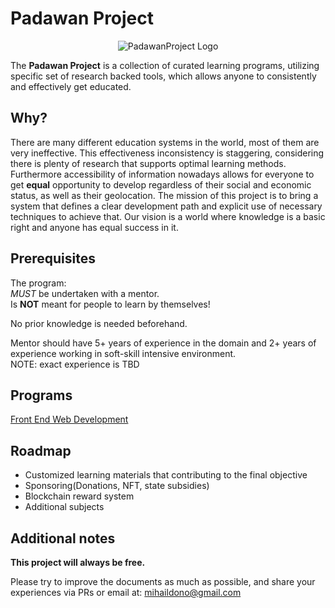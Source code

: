 # Padawan Project

<p align="center">
  <img src="./logo.png" alt="PadawanProject Logo"/>
</p>

The **Padawan Project** is a collection of curated learning programs, utilizing specific
set of research backed tools, which allows anyone to consistently and effectively get educated.

## Why?
There are many different education systems in the world, most of them are very ineffective.
This effectiveness inconsistency is staggering, considering there is plenty of research
that supports optimal learning methods. Furthermore accessibility of information
nowadays allows for everyone to get **equal** opportunity to develop regardless of
their social and economic status, as well as their geolocation. The mission of this
project is to bring a system that defines a clear development path and explicit
use of necessary techniques to achieve that. Our vision is a world where knowledge
is a basic right and anyone has equal success in it.

## Prerequisites
The program: <br>
_MUST_ be undertaken with a mentor. <br>
Is **NOT** meant for people to learn by themselves!

No prior knowledge is needed beforehand.

Mentor should have 5+ years of experience in the domain and 2+ years of experience
working in soft-skill intensive environment.<br>
NOTE: exact experience is TBD

## Programs
[Front End Web Development][JS]

## Roadmap
- Customized learning materials that contributing to the final
objective
- Sponsoring(Donations, NFT, state subsidies)
- Blockchain reward system
- Additional subjects

## Additional notes
**This project will always be free.**

Please try to improve the documents as much as possible, and share your
experiences via PRs or email at: mihaildono@gmail.com

[teacher-manual]: https://github.com/mihaildono/padawan-project/blob/master/teacher-manual.md
[zone]: https://www.simplypsychology.org/Zone-of-Proximal-Development.html
[fail]: https://www.nature.com/articles/s41467-019-12552-4
[pomodoro]: https://en.wikipedia.org/wiki/Pomodoro_Technique
[Ultradian]: https://en.wikipedia.org/wiki/Ultradian_rhythm
[Tuckman]: https://pressbooks.bccampus.ca/technicalwriting/chapter/understandingteamdynamics/
[reward]: https://www.techdetoxbox.com/weapons-of-digital-manipulation/random-rewards/
[JS]: https://github.com/mihaildono/padawan-project/blob/master/js/README.md
[research]: https://github.com/mihaildono/padawan-project/blob/master/research.md
[techniques]: https://github.com/mihaildono/padawan-project/blob/master/techniques.md
[huberman]: https://hubermanlab.com/
